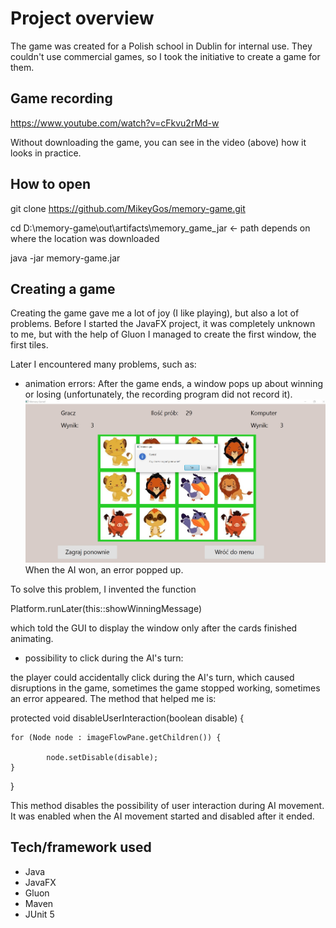 # Project overview 
The game was created for a Polish school in Dublin for internal use. They couldn't use commercial games, so I took the initiative to create a game for them. 

## Game recording
https://www.youtube.com/watch?v=cFkvu2rMd-w

Without downloading the game, you can see in the video (above) how it looks in practice.

## How to open
git clone https://github.com/MikeyGos/memory-game.git

cd D:\memory-game\out\artifacts\memory_game_jar   <- path depends on where the location was downloaded 

java -jar memory-game.jar

## Creating a game
Creating the game gave me a lot of joy (I like playing), but also a lot of problems. Before I started the JavaFX project, it was completely unknown to me, but with the help of Gluon I managed to create the first window, the first tiles.

Later I encountered many problems, such as:

 - animation errors:
After the game ends, a window pops up about winning or losing (unfortunately, the recording program did not record it).
![Windows on the screen](src/main/resources/pl/PolishSchoolInDublin/windowsPlayAgain.jpg)
When the AI ​​won, an error popped up.

To solve this problem, I invented the function 


Platform.runLater(this::showWinningMessage)


which told the GUI to display the window only after the cards finished animating.

 - possibility to click during the AI's turn:
 
the player could accidentally click during the AI's turn,
which caused disruptions in the game, sometimes the game stopped working, sometimes an error appeared.
The method that helped me is:

protected void disableUserInteraction(boolean disable) {

	for (Node node : imageFlowPane.getChildren()) {
 
			node.setDisable(disable);
	}
}

This method disables the possibility of user interaction during AI movement.
It was enabled when the AI ​​movement started and disabled after it ended.
## Tech/framework used

 - Java
 - JavaFX
 - Gluon
 - Maven
 - JUnit 5


